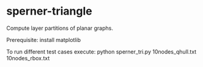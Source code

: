 # sperner-triangle
Compute layer partitions of planar graphs.

Prerequisite: install matplotlib

To run different test cases execute:
python sperner_tri.py 10nodes_qhull.txt 10nodes_rbox.txt
